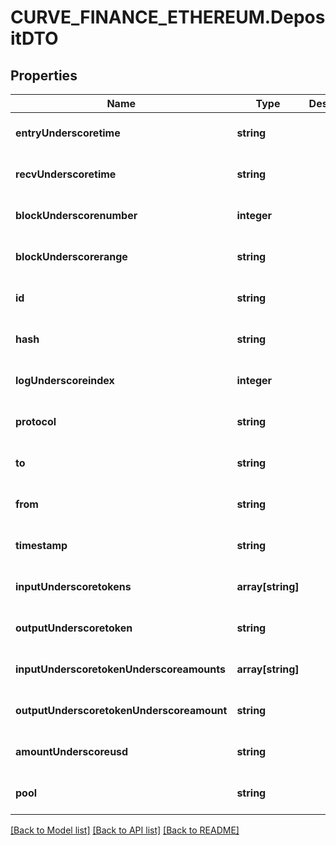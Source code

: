 # CURVE_FINANCE_ETHEREUM.DepositDTO

## Properties
Name | Type | Description | Notes
------------ | ------------- | ------------- | -------------
**entryUnderscoretime** | **string** |  | [optional] [default to null]
**recvUnderscoretime** | **string** |  | [optional] [default to null]
**blockUnderscorenumber** | **integer** |  | [optional] [default to null]
**blockUnderscorerange** | **string** |  | [optional] [default to null]
**id** | **string** |  | [optional] [default to null]
**hash** | **string** |  | [optional] [default to null]
**logUnderscoreindex** | **integer** |  | [optional] [default to null]
**protocol** | **string** |  | [optional] [default to null]
**to** | **string** |  | [optional] [default to null]
**from** | **string** |  | [optional] [default to null]
**timestamp** | **string** |  | [optional] [default to null]
**inputUnderscoretokens** | **array[string]** |  | [optional] [default to null]
**outputUnderscoretoken** | **string** |  | [optional] [default to null]
**inputUnderscoretokenUnderscoreamounts** | **array[string]** |  | [optional] [default to null]
**outputUnderscoretokenUnderscoreamount** | **string** |  | [optional] [default to null]
**amountUnderscoreusd** | **string** |  | [optional] [default to null]
**pool** | **string** |  | [optional] [default to null]

[[Back to Model list]](../README.md#documentation-for-models) [[Back to API list]](../README.md#documentation-for-api-endpoints) [[Back to README]](../README.md)


